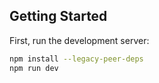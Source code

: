 ## Getting Started

First, run the development server:

```bash
npm install --legacy-peer-deps 
npm run dev
```
